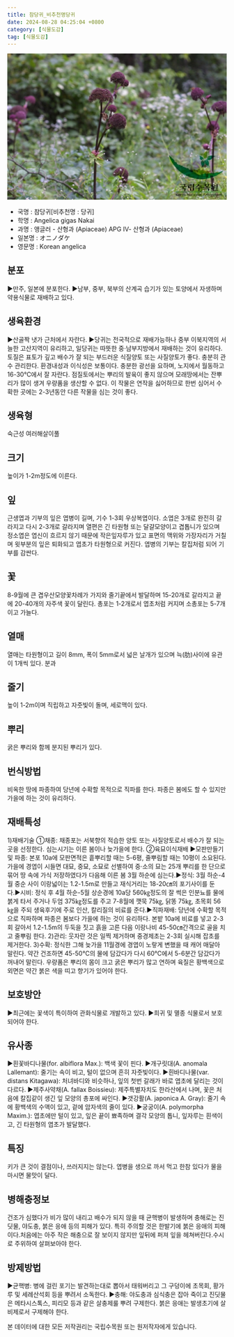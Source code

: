 ```yaml
---
title: 참당귀_비추천명당귀
date: 2024-08-28 04:25:04 +0800
category: [식물도감]
tag: [식물도감]
---
```




![참당귀[비추천명 : 당귀]](/assets/img/fileUpload/plants/basic/Umbelliferae/Angelica/7355/1_th2.JPG)
- 국명 : 참당귀[비추천명 : 당귀]
- 학명 : Angelica gigas Nakai
- 과명 : 앵글러 - 산형과 (Apiaceae) APG Ⅳ- 산형과 (Apiaceae)
- 일본명 : オニノダケ
- 영문명 : Korean angelica


## 분포
▶만주, 일본에 분포한다.
▶남부, 중부, 북부의 산계곡 습기가 있는 토양에서 자생하며 약용식물로 재배하고 있다.
## 생육환경
▶산골짝 냇가 근처에서 자란다. 
▶당귀는 전국적으로 재배가능하나 중부 이북지역의 서늘한 고산지역이 유리하고, 일당귀는 따뜻한 중·남부지방에서 재배하는 것이 유리하다. 토질은 표토가 깊고 배수가 잘 되는 부드러운 식질양토 또는 사질양토가 좋다. 충분히 관수 관리한다. 환경내성과 이식성은 보통이다. 충분한 광선을 요하며, 노지에서 월동하고 16-30℃에서 잘 자란다. 점질토에서는 뿌리의 발육이 좋지 않으며 모래땅에서는 잔뿌리가 많이 생겨 우량품을 생산할 수 없다. 이 작물은 연작을 싫어하므로 한번 심어서 수확한 곳에는 2-3년동안 다른 작물을 심는 것이 좋다.
## 생육형
숙근성 여러해살이풀
## 크기
높이가 1-2m정도에 이른다.
## 잎
근생엽과 기부의 잎은 엽병이 길며, 기수 1-3회 우상복엽이다. 소엽은 3개로 완전히 갈라지고 다시 2-3개로 갈라지며 열편은 긴 타원형 또는 달걀모양이고 겹톱니가 있으며 정소엽은 엽신이 흐르지 않기 때문에 작은잎자루가 있고 표면의 맥위와 가장자리가 거칠며 윗부분의 잎은 퇴화되고 엽초가 타원형으로 커진다. 엽병의 기부는 칼집처럼 되어 기부를 감싼다.
## 꽃
8-9월에 큰 겹우산모양꽃차례가 가지와 줄기끝에서 발달하며 15-20개로 갈라지고 끝에 20-40개의 자주색 꽃이 달린다. 총포는 1-2개로서 엽초처럼 커지며 소총포는 5-7개이고 가늘다.
## 열매
열매는 타원형이고 길이 8mm, 폭이 5mm로서 넓은 날개가 있으며 늑(肋)사이에 유관이 1개씩 있다. 분과
## 줄기
높이 1-2m이며 직립하고 자줏빛이 돌며, 세로맥이 있다.
## 뿌리
굵은 뿌리와 함께 분지된 뿌리가 있다.
## 번식방법
비옥한 땅에 파종하여 당년에 수확할 목적으로 직파를 한다. 파종은 봄에도 할 수 있지만 가을에 하는 것이 유리하다.
## 재배특성
1)재배기술
①채종: 채종포는 서북향의 적습한 양토 또는 사질양토로서 배수가 잘 되는 곳을 선정한다. 심는시기는 이른 봄이나 늦가을에 한다.
②육묘이식재배 ▶모판만들기 및 파종: 본포 10a에 모판면적은 흩뿌리할 때는 5-6평, 줄뿌림할 때는 10평이 소요된다. 가을에 경엽이 시들면 대묘, 중묘, 소묘로 선별하여 중·소의 묘는 25개 뿌리를 한 단으로 묶어 땅 속에 가식 저장하였다가 다음해 이른 봄 3월 하순에 심는다.▶정식: 3월 하순-4월 중순 사이 이랑넓이는 1.2-1.5m로 만들고 재식거리는 18-20㎝의 포기사이를 둔다.▶시비: 정식 후 4월 하순-5월 상순경에 10a당 560㎏정도의 잘 썩은 인분뇨를 물에 붉게 타서 주거나 두엄 375㎏정도를 주고 7-8월에 깻묵 75㎏, 닭똥 75㎏, 초목회 56㎏을 주되 생육후기에 주로 인산, 칼리질의 비료를 준다.▶직파재배: 당년에 수확할 목적으로 직파하며 파종은 봄보다 가을에 하는 것이 유리하다. 본밭 10a에 비료를 넣고 2-3회 갈아서 1.2-1.5m의 두둑을 짓고 흙을 고른 다음 이랑나비 45-50㎝간격으로 골을 치고 줄뿌림 한다. 
2)관리: 웃자란 것은 일찍 제거하며 중경제초는 2-3회 실시해 잡초를 제거한다. 
3)수확: 정식한 그해 늦가을 11월경에 경엽이 노랗게 변했을 때 캐어 매달아 말린다. 약간 건조하면 45-50℃의 물에 담갔다가 다시 60℃에서 5-6분간 담갔다가 꺼내어 말린다. 우량품은 뿌리의 몸이 크고 굵은 뿌리가 많고 연하며 육질은 황백색으로 외면은 약간 붉은 색을 띠고 향기가 있어야 한다.
## 보호방안
▶최근에는 꽃색이 특이하여 관화식물로 개발하고 있다.
▶희귀 및 멸종 식물로서 보호되어야 한다.
## 유사종
▶흰꽃바디나물(for. albiflora Max.): 백색 꽃이 핀다.
▶개구릿대(A. anomala Lallemant): 줄기는 속이 비고, 털이 없으며 흔히 자줏빛이다. 
▶흰바디나물(var. distans Kitagawa): 처녀바디와 비슷하나, 잎의 첫번 갈래가 바로 엽초에 달리는 것이 다르다.
▶제주사약채(A. fallax Boissieu): 제주특별자치도 한라산에서 나며, 꽃은 처음에 칼집같이 생긴 잎 모양의 총포에 싸인다.
▶갯강활(A. japonica A. Gray): 줄기 속에 황백색의 수액이 있고, 겉에 암자색의 줄이 있다. 
▶궁궁이(A. polymorpha Maxim.): 엽초에만 털이 있고, 잎은 끝이 뾰족하며 결각 모양의 톱니, 잎자루는 흰색이고, 긴 타원형의 엽초가 발달했다.
## 특징
키가 큰 것이 결점이나, 쓰러지지는 않는다. 
엽병을 생으로 까서 먹고 한참 있다가 물을 마시면 물맛이 달다.
## 병해충정보
건조가 심했다가 비가 많이 내리고 배수가 되지 않을 때 균핵병이 발생하며 충해로는 진딧물, 야도충, 붉은 응애 등의 피해가 있다. 특히 주의할 것은 한발기에 붉은 응애의 피해이다.처음에는 아주 작은 해충으로 잘 보이지 않지만 잎뒤에 퍼져 잎을 헤쳐버린다.수시로 주위하여 살펴보아야 한다.
## 방제방법
▶균핵병: 병에 걸린 포기는 발견하는대로 뽑아서 태워버리고 그 구덩이에 초목회, 황가루 및 세례산석회 등을 뿌려서 소독한다.
▶충해: 야도충과 심식충은 잡아 죽이고 진딧물은 메타시스톡스, 피리모 등과 같은 살충제룰 뿌려 구제한다. 붉은 응애는 발생초기에 살비제로서 구제해야 한다.






본 데이터에 대한 모든 저작권리는 국립수목원 또는 원저작자에게 있습니다.
